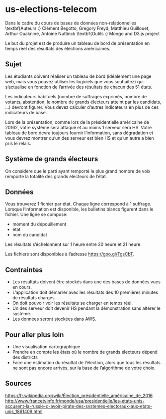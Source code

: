 # us-elections-telecom

Dans le cadre du cours de bases de données non-relationnelles
\textbf{Auteurs :} Clément Begotto, Gregory Freyd, Matthieu Guillouet, Arthur Ouaknine, Antoine Nuttinck
\textbf{Outils :} Mongo and D3.js project

Le but du projet est de produire un tableau de bord de présentation en temps réel des résultats des élections américaines.

## Sujet

Les étudiants doivent réaliser un tableau de bord (idéalement une page web, mais vous pouvez utiliser les logiciels que vous souhaitez) qui s’actualise en fonction de l’arrivée des résultats de chacun des 51 états.

Les indicateurs habituels (nombre de suffrages exprimés, nombre de votants, abstention, le nombre de grands électeurs atteint par les candidats, …) devront figurer.
Vous devez calculer d’autres indicateurs en plus de ces indicateurs de base.

Lors de la présentation, comme lors de la présidentielle américaine de 20162, votre système sera attaqué et au moins 1 serveur sera HS. Votre tableau de bord devra toujours fournir l’information, sans dégradation et vous devrez montrer qu’un des serveur est bien HS et qu’un autre a bien pris le relais.

## Système de grands électeurs

On considère que le parti ayant remporté le plus grand nombre de voix remporte la totalité des grands électeurs de l’état.

## Données

Vous trouverez 1 fichier par état. Chaque ligne correspond à 1 suffrage. Lorsque l’information est disponible, les bulletins blancs figurent dans le fichier. Une ligne se compose:
- moment du dépouillement
- état
- nom du candidat

Les résultats s’échelonnent sur 1 heure entre 20 heure et 21 heure.

Les fichiers sont disponibles à l’adresse https://goo.gl/TgsCbT.


## Contraintes

- Les résultats doivent être stockés dans une des bases de données vues en cours.
- L’application doit démarrer avec les résultats des 10 premières minutes de résultats chargés. 
- On doit pouvoir voir les résultats se charger en temps réel.
- Un des serveur doit devenir HS pendant la démonstration sans altérer le système.
- Les données seront stockées dans AWS.


## Pour aller plus loin
- Une visualisation cartographique
- Prendre en compte les états où le nombre de grands électeurs dépend des districts
- Faire une estimation du résultat de l’élection, alors que tous les résultats ne sont pas encore arrivés, sur la base de l’algorithme de votre choix.

## Sources

https://fr.wikipedia.org/wiki/Élection_présidentielle_américaine_de_2016
http://www.francetvinfo.fr/monde/usa/presidentielle/les-etats-unis-accusent-la-russie-d-avoir-pirate-des-systemes-electoraux-aux-etats-unis_1861409.html
